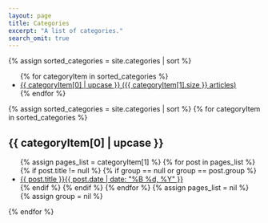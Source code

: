 ```yaml
---
layout: page
title: Categories
excerpt: "A list of categories."
search_omit: true
---
```


{% assign sorted_categories = site.categories | sort %}

<ul class="post-list">
{% for categoryItem in sorted_categories %} 
  <li><article><a href="#{{ categoryItem[0] }}">{{ categoryItem[0] | upcase }} ({{ categoryItem[1].size }} articles)</a></article></li>
{% endfor %}
</ul>



{% assign sorted_categories = site.categories | sort %}
{% for categoryItem in sorted_categories %} 
  <h2 id="{{ categoryItem[0] }}">{{ categoryItem[0] | upcase }}</h2>
  <ul class="post-list">
    {% assign pages_list = categoryItem[1] %}  
    {% for post in pages_list %}
      {% if post.title != null %}
      {% if group == null or group == post.group %}
	  <li><article><a href="{{ site.url }}{{ post.url }}">{{ post.title }}<span class="entry-date"><time datetime="{{ post.date | date_to_xmlschema }}">{{ post.date | date: "%B %d, %Y" }}</time></span></a></article></li>
      {% endif %}
      {% endif %}
    {% endfor %}
    {% assign pages_list = nil %}
    {% assign group = nil %}
  </ul>
{% endfor %}
